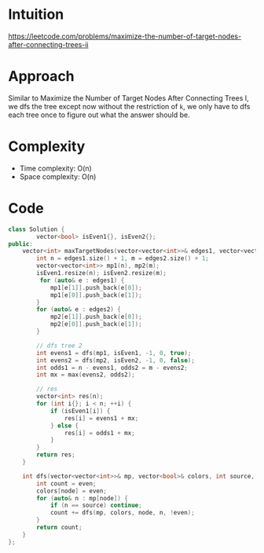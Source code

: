 # Intuition
https://leetcode.com/problems/maximize-the-number-of-target-nodes-after-connecting-trees-ii

# Approach
Similar to Maximize the Number of Target Nodes After Connecting Trees I, we dfs the tree except now without the restriction of `k`, we only have to dfs each tree once to figure out what the answer should be.

# Complexity
- Time complexity: O(n)
- Space complexity: O(n)

# Code
```cpp []
class Solution {
        vector<bool> isEven1{}, isEven2{};
public:
    vector<int> maxTargetNodes(vector<vector<int>>& edges1, vector<vector<int>>& edges2) {
        int n = edges1.size() + 1, m = edges2.size() + 1;
        vector<vector<int>> mp1(n), mp2(m);
        isEven1.resize(n); isEven2.resize(m);
         for (auto& e : edges1) {
            mp1[e[1]].push_back(e[0]);
            mp1[e[0]].push_back(e[1]);
        }
        for (auto& e : edges2) {
            mp2[e[1]].push_back(e[0]);
            mp2[e[0]].push_back(e[1]);
        }

        // dfs tree 2
        int evens1 = dfs(mp1, isEven1, -1, 0, true);
        int evens2 = dfs(mp2, isEven2, -1, 0, false);
        int odds1 = n - evens1, odds2 = m - evens2;
        int mx = max(evens2, odds2);

        // res
        vector<int> res(n);
        for (int i{}; i < n; ++i) {
            if (isEven1[i]) {
                res[i] = evens1 + mx;
            } else {
                res[i] = odds1 + mx;
            }
        }
        return res;
    }

    int dfs(vector<vector<int>>& mp, vector<bool>& colors, int source, int node, bool even) {
        int count = even;
        colors[node] = even;
        for (auto& n : mp[node]) {
            if (n == source) continue;
            count += dfs(mp, colors, node, n, !even);
        }
        return count;
    }
};
```
